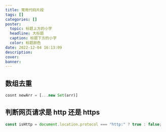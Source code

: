 ```yaml
---
title: 常用代码片段
tags: []
categories: []
poster:
  topic: 标题上方的小字
  headline: 大标题
  caption: 标题下方的小字
  color: 标题颜色
date: 2022-12-04 16:13:09
description:
cover:
banner:
---
```


## 数组去重

```js
cosnt newArr = [...new Set(arr)]
```

## 判断网页请求是 http 还是 https

```js
const isHttp = document.location.protocol === "http:" ? true : false;
```
